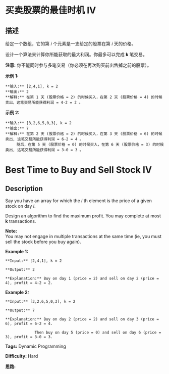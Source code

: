 # 买卖股票的最佳时机 IV

## 描述

给定一个数组，它的第 _i_ 个元素是一支给定的股票在第 _i_ 天的价格。

设计一个算法来计算你所能获取的最大利润。你最多可以完成 **k** 笔交易。

**注意:**  你不能同时参与多笔交易（你必须在再次购买前出售掉之前的股票）。

**示例  1:**

    
    
    **输入:** [2,4,1], k = 2
    **输出:** 2
    **解释:** 在第 1 天 (股票价格 = 2) 的时候买入，在第 2 天 (股票价格 = 4) 的时候卖出，这笔交易所能获得利润 = 4-2 = 2 。
    

**示例 2:**

    
    
    **输入:** [3,2,6,5,0,3], k = 2
    **输出:** 7
    **解释:** 在第 2 天 (股票价格 = 2) 的时候买入，在第 3 天 (股票价格 = 6) 的时候卖出, 这笔交易所能获得利润 = 6-2 = 4 。
         随后，在第 5 天 (股票价格 = 0) 的时候买入，在第 6 天 (股票价格 = 3) 的时候卖出, 这笔交易所能获得利润 = 3-0 = 3 。
    



# Best Time to Buy and Sell Stock IV

## Description



Say you have an array for which the _i_ th element is the price of a given stock on day _i_.

Design an algorithm to find the maximum profit. You may complete at most **k** transactions.

**Note:**  
You may not engage in multiple transactions at the same time (ie, you must sell the stock before you buy again).

**Example 1:**

    
    
    **Input:** [2,4,1], k = 2
    **Output:** 2
    **Explanation:** Buy on day 1 (price = 2) and sell on day 2 (price = 4), profit = 4-2 = 2.
    

**Example 2:**

    
    
    **Input:** [3,2,6,5,0,3], k = 2
    **Output:** 7
    **Explanation:** Buy on day 2 (price = 2) and sell on day 3 (price = 6), profit = 6-2 = 4.
                 Then buy on day 5 (price = 0) and sell on day 6 (price = 3), profit = 3-0 = 3.
    


**Tags:** Dynamic Programming

**Difficulty:** Hard

**思路:**
